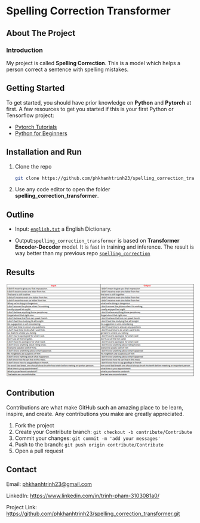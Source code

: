 # Spelling Correction Transformer


## About The Project


### Introduction

My project is called **Spelling Correction**. This is a model which helps a person correct a sentence with spelling mistakes.

## Getting Started

To get started, you should have prior knowledge on **Python** and **Pytorch** at first. A few resources to get you started if this is your first Python or Tensorflow project:

- [Pytorch Tutorials](https://pytorch.org/tutorials/)
- [Python for Beginners](https://www.python.org/about/gettingstarted/)


## Installation and Run

1. Clone the repo

   ```sh
   git clone https://github.com/phkhanhtrinh23/spelling_correction_transformer.git
   ```
  
2. Use any code editor to open the folder **spelling_correction_transformer**.


## Outline

- Input: [`english.txt`](http://www.manythings.org/anki/) a English Dictionary.

- Output:`spelling_correction_transformer` is based on **Transformer Encoder-Decoder** model. It is fast in training and inference. The result is way better than my previous repo [`spelling_correction`](https://github.com/phkhanhtrinh23/spelling_correction)

## Results
<img src="./images/output.png"/>


## Contribution

Contributions are what make GitHub such an amazing place to be learn, inspire, and create. Any contributions you make are greatly appreciated.

1. Fork the project
2. Create your Contribute branch: `git checkout -b contribute/Contribute`
3. Commit your changes: `git commit -m 'add your messages'`
4. Push to the branch: `git push origin contribute/Contribute`
5. Open a pull request


## Contact

Email: phkhanhtrinh23@gmail.com

LinkedIn: https://www.linkedin.com/in/trinh-pham-3103081a0/

Project Link: https://github.com/phkhanhtrinh23/spelling_correction_transformer.git